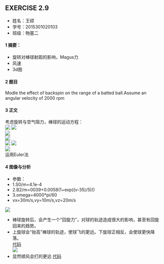       
## EXERCISE 2.9    
* 姓名：王硕
* 学号：2015301020103
* 班级：物基二    
#### 1 摘要：    
* 旋转对棒球射距的影响，Magus力
* 风速
* 3d图
#### 2 题目     
Modle the effect of backspin on the range of a batted ball.Assume an angular velocity of 2000 rpm    
#### 3 正文     
考虑旋转与空气阻力，棒球的运动方程：    
<img src="http://latex.codecogs.com/gif.latex?\frac{\mathrm{d}\,x}{\mathrm{d}\,t}=v_{x}\,"> 
<img src="http://latex.codecogs.com/gif.latex?\frac{\mathrm{d}\,v_{x}}{\mathrm{d}\,t}=-\frac{B_{2}}{m}vv_{x}+\frac{F_{Magnus}}{m}">          
<img src="http://latex.codecogs.com/gif.latex?\frac{\mathrm{d}\,y}{\mathrm{d}\,t}=v_{y}\,">     
<img src="http://latex.codecogs.com/gif.latex?\frac{\mathrm{d}\,v_{y}}{\mathrm{d}\,t}=-\frac{B_{2}}{m}vv_{y}\,">      
<img src="http://latex.codecogs.com/gif.latex?\frac{\mathrm{d}\,z}{\mathrm{d}\,t}=v_{z}">
<img src="http://latex.codecogs.com/gif.latex?\frac{\mathrm{d}\,v_{z}}{\mathrm{d}\,t}=-\frac{B_{2}}{m}vv_{z}-g-\frac{F_{Magnus}}{m}">     
<img src="http://latex.codecogs.com/gif.latex?F_{Magnus}=S_{0}\omega\,\times\,v">      
运用Euler法
#### 4 图像与分析
* 参数：
* 1.S0/m=4.1e-4
* 2.B2/m=0039+0.0058(1+exp((v-35)/5)))      
* 3.omega=4000*pi/60       
* vx=30m/s,vy=10m/s,vz=20m/s    

![](https://github.com/March0ns/Computional_Physics_N2015301020103/tree/master/EXERCISE/Figure_5a.png)      
* 棒球旋转后，会产生一个“回旋力”，对球的轨迹造成很大的影响，甚至有回旋回来的趋势。
* 上旋球会“抬高”棒球的轨迹，使球飞的更远。下旋球正相反，会使球更快降落。     
[代码](https://github.com/March0ns/Computional_Physics_N2015301020103/tree/master/EXERCISE/temp5a.py)     
![](https://github.com/March0ns/Computional_Physics_N2015301020103/tree/master/EXERCISE/Figure_5b.png)     
* 显然顺风会打的更远
[代码](https://github.com/March0ns/Computional_Physics_N2015301020103/tree/master/EXERCISE/temp5b.py)
